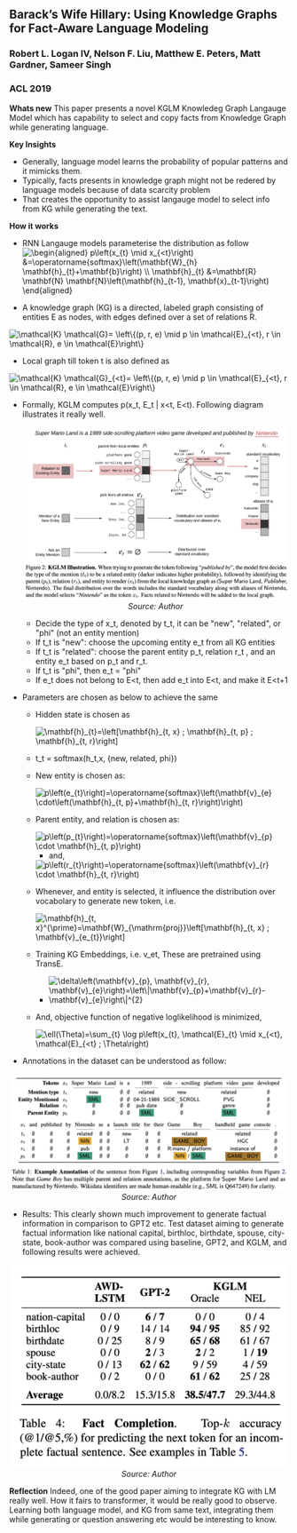 ## Barack’s Wife Hillary: Using Knowledge Graphs for Fact-Aware Language Modeling
### Robert L. Logan IV, Nelson F. Liu, Matthew E. Peters, Matt Gardner, Sameer Singh
### ACL 2019

**Whats new** This paper presents a novel KGLM Knowledeg Graph Langauge Model which has capability to select and copy facts from Knowledge Graph while generating language.

**Key Insights**
* Generally, language model learns the probability of popular patterns and it mimicks them. 
* Typically, facts presents in knowledge graph might not be redered by language models because of data scarcity problem
* That creates the opportunity to assist langauge model to select info from KG while generating the text.

**How it works**
* RNN Langauge models parameterise the distribution as follow
<img src="https://i.upmath.me/svg/%5Cbegin%7Baligned%7D%0Ap%5Cleft(x_%7Bt%7D%20%5Cmid%20x_%7B%3Ct%7D%5Cright)%20%26%3D%5Coperatorname%7Bsoftmax%7D%5Cleft(%5Cmathbf%7BW%7D_%7Bh%7D%20%5Cmathbf%7Bh%7D_%7Bt%7D%2B%5Cmathbf%7Bb%7D%5Cright)%20%5C%5C%0A%5Cmathbf%7Bh%7D_%7Bt%7D%20%26%3D%5Cmathbf%7BR%7D%20%5Cmathbf%7BN%7D%20%5Cmathbf%7BN%7D%5Cleft(%5Cmathbf%7Bh%7D_%7Bt-1%7D%2C%20%5Cmathbf%7Bx%7D_%7Bt-1%7D%5Cright)%0A%5Cend%7Baligned%7D" alt="\begin{aligned}
p\left(x_{t} \mid x_{&lt;t}\right) &amp;=\operatorname{softmax}\left(\mathbf{W}_{h} \mathbf{h}_{t}+\mathbf{b}\right) \\
\mathbf{h}_{t} &amp;=\mathbf{R} \mathbf{N} \mathbf{N}\left(\mathbf{h}_{t-1}, \mathbf{x}_{t-1}\right)
\end{aligned}" /> 

* A knowledge graph (KG) is a directed, labeled graph consisting of entities E as nodes, with edges defined over a set of relations R.
<img src="https://i.upmath.me/svg/%5Cmathcal%7BK%7D%20%5Cmathcal%7BG%7D%3D%20%5Cleft%5C%7B(p%2C%20r%2C%20e)%20%5Cmid%20p%20%5Cin%20%5Cmathcal%7BE%7D_%7B%3Ct%7D%2C%20r%20%5Cin%20%5Cmathcal%7BR%7D%2C%20e%20%5Cin%20%5Cmathcal%7BE%7D%5Cright%5C%7D" alt="\mathcal{K} \mathcal{G}= \left\{(p, r, e) \mid p \in \mathcal{E}_{&lt;t}, r \in \mathcal{R}, e \in \mathcal{E}\right\}" />

* Local graph till token t is also defined as 
<img src="https://i.upmath.me/svg/%5Cmathcal%7BK%7D%20%5Cmathcal%7BG%7D_%7B%3Ct%7D%3D%20%5Cleft%5C%7B(p%2C%20r%2C%20e)%20%5Cmid%20p%20%5Cin%20%5Cmathcal%7BE%7D_%7B%3Ct%7D%2C%20r%20%5Cin%20%5Cmathcal%7BR%7D%2C%20e%20%5Cin%20%5Cmathcal%7BE%7D%5Cright%5C%7D" alt="\mathcal{K} \mathcal{G}_{&lt;t}= \left\{(p, r, e) \mid p \in \mathcal{E}_{&lt;t}, r \in \mathcal{R}, e \in \mathcal{E}\right\}" />

* Formally, KGLM computes p(x_t, E_t | x<t, E<t). Following diagram illustrates it really well.
    <p align="center">
    <img width=600 src="images/KGLM_illustration.png">
    <em>Source: Author</em>
    </p>

    * Decide the type of x_t, denoted by t_t, it can be "new", "related", or "phi" (not an entity mention)
    * If t_t is "new": choose the upcoming entity e_t from all KG entities
    * If t_t is "related": choose the parent entity p_t, relation r_t , and an entity e_t based on p_t and r_t.
    * If t_t is "phi", then e_t = "phi"
    * If e_t does not belong to E<t, then add e_t into E<t, and make it E<t+1

* Parameters are chosen as below to achieve the same
    * Hidden state is chosen as 
    
        <img src="https://i.upmath.me/svg/%5Cmathbf%7Bh%7D_%7Bt%7D%3D%5Cleft%5B%5Cmathbf%7Bh%7D_%7Bt%2C%20x%7D%20%3B%20%5Cmathbf%7Bh%7D_%7Bt%2C%20p%7D%20%3B%20%5Cmathbf%7Bh%7D_%7Bt%2C%20r%7D%5Cright%5D" alt="\mathbf{h}_{t}=\left[\mathbf{h}_{t, x} ; \mathbf{h}_{t, p} ; \mathbf{h}_{t, r}\right]" />
    * t_t = softmax(h_t,x, {new, related, phi})
    * New entity is chosen as: 

        <img src="https://i.upmath.me/svg/p%5Cleft(e_%7Bt%7D%5Cright)%3D%5Coperatorname%7Bsoftmax%7D%5Cleft(%5Cmathbf%7Bv%7D_%7Be%7D%20%5Ccdot%5Cleft(%5Cmathbf%7Bh%7D_%7Bt%2C%20p%7D%2B%5Cmathbf%7Bh%7D_%7Bt%2C%20r%7D%5Cright)%5Cright)" alt="p\left(e_{t}\right)=\operatorname{softmax}\left(\mathbf{v}_{e} \cdot\left(\mathbf{h}_{t, p}+\mathbf{h}_{t, r}\right)\right)" />

    * Parent entity, and relation is chosen as:

        <img src="https://i.upmath.me/svg/p%5Cleft(p_%7Bt%7D%5Cright)%3D%5Coperatorname%7Bsoftmax%7D%5Cleft(%5Cmathbf%7Bv%7D_%7Bp%7D%20%5Ccdot%20%5Cmathbf%7Bh%7D_%7Bt%2C%20p%7D%5Cright)" alt="p\left(p_{t}\right)=\operatorname{softmax}\left(\mathbf{v}_{p} \cdot \mathbf{h}_{t, p}\right)" />

        * and, 
        
        <img src="https://i.upmath.me/svg/p%5Cleft(r_%7Bt%7D%5Cright)%3D%5Coperatorname%7Bsoftmax%7D%5Cleft(%5Cmathbf%7Bv%7D_%7Br%7D%20%5Ccdot%20%5Cmathbf%7Bh%7D_%7Bt%2C%20r%7D%5Cright)" alt="p\left(r_{t}\right)=\operatorname{softmax}\left(\mathbf{v}_{r} \cdot \mathbf{h}_{t, r}\right)" />

    * Whenever, and entity is selected, it influence the distribution over vocabolary to generate new token, i.e. 
    
        <img src="https://i.upmath.me/svg/%5Cmathbf%7Bh%7D_%7Bt%2C%20x%7D%5E%7B%5Cprime%7D%3D%5Cmathbf%7BW%7D_%7B%5Cmathrm%7Bproj%7D%7D%5Cleft%5B%5Cmathbf%7Bh%7D_%7Bt%2C%20x%7D%20%3B%20%5Cmathbf%7Bv%7D_%7Be_%7Bt%7D%7D%5Cright%5D" alt="\mathbf{h}_{t, x}^{\prime}=\mathbf{W}_{\mathrm{proj}}\left[\mathbf{h}_{t, x} ; \mathbf{v}_{e_{t}}\right]" />

    * Training KG Embeddings, i.e. v_et, These are pretrained using TransE. 

        * <img src="https://i.upmath.me/svg/%5Cdelta%5Cleft(%5Cmathbf%7Bv%7D_%7Bp%7D%2C%20%5Cmathbf%7Bv%7D_%7Br%7D%2C%20%5Cmathbf%7Bv%7D_%7Be%7D%5Cright)%3D%5Cleft%5C%7C%5Cmathbf%7Bv%7D_%7Bp%7D%2B%5Cmathbf%7Bv%7D_%7Br%7D-%5Cmathbf%7Bv%7D_%7Be%7D%5Cright%5C%7C%5E%7B2%7D" alt="\delta\left(\mathbf{v}_{p}, \mathbf{v}_{r}, \mathbf{v}_{e}\right)=\left\|\mathbf{v}_{p}+\mathbf{v}_{r}-\mathbf{v}_{e}\right\|^{2}" />

    * And, objective function of negative loglikelihood is minimized, 

        <img src="https://i.upmath.me/svg/%5Cell(%5CTheta)%3D%5Csum_%7Bt%7D%20%5Clog%20p%5Cleft(x_%7Bt%7D%2C%20%5Cmathcal%7BE%7D_%7Bt%7D%20%5Cmid%20x_%7B%3Ct%7D%2C%20%5Cmathcal%7BE%7D_%7B%3Ct%7D%20%3B%20%5CTheta%5Cright)" alt="\ell(\Theta)=\sum_{t} \log p\left(x_{t}, \mathcal{E}_{t} \mid x_{&lt;t}, \mathcal{E}_{&lt;t} ; \Theta\right)" />

* Annotations in the dataset can be understood as follow:
 <p align="center">
    <img width=600 src="images/KGLM_annotations.png">
    <em>Source: Author</em>
    </p>

* Results: This clearly shown much improvement to generate factual information in comparison to GPT2 etc. Test dataset aiming to generate factual information like national capital, birthloc, birthdate, spouse, city-state, book-author was compared using baseline, GPT2, and KGLM, and following results were achieved.

 <p align="center">
    <img width=600 src="images/KGLM_results.png">
    <em>Source: Author</em>
    </p>

**Reflection** Indeed, one of the good paper aiming to integrate KG with LM really well. How it fairs to transformer, it would be really good to observe. Learning both language model, and KG from same text, integrating them while generating or question answering etc would be interesting to know.






